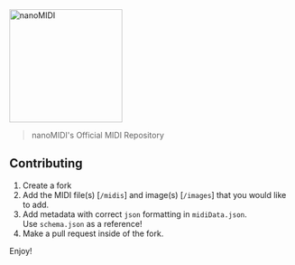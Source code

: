 <img src="https://i.imgur.com/PUR9ROE.png" alt="nanoMIDI" width="200px"/>

> nanoMIDI's Official MIDI Repository

## Contributing
1. Create a fork
2. Add the MIDI file(s) [`/midis`] and image(s) [`/images`] that you would like to add.
3. Add metadata with correct `json` formatting in `midiData.json`.<br>
   Use `schema.json` as a reference!
4. Make a pull request inside of the fork.

Enjoy!
